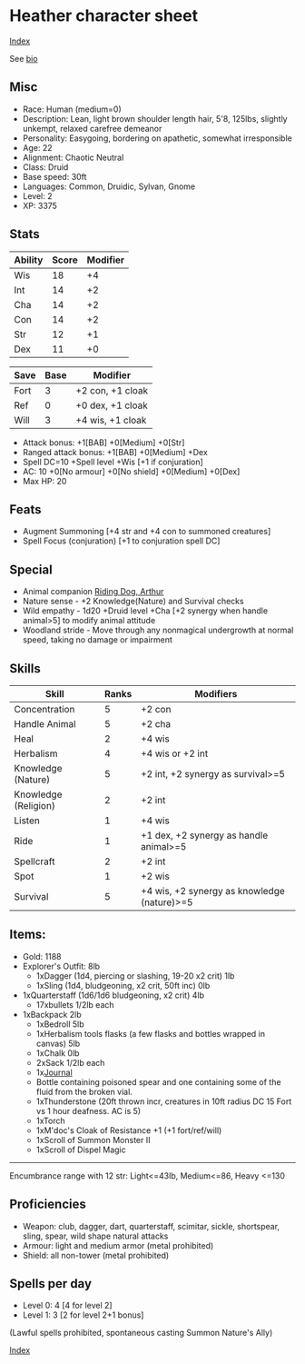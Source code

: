 # Heather character sheet

[Index](./Readme.markdown)

See [bio](./heather.bio.markdown)

## Misc
* Race: Human (medium=0)
* Description: Lean, light brown shoulder length hair, 5'8, 125lbs, slightly unkempt, relaxed carefree demeanor
* Personality: Easygoing, bordering on apathetic, somewhat irresponsible
* Age: 22
* Alignment: Chaotic Neutral
* Class: Druid
* Base speed: 30ft
* Languages: Common, Druidic, Sylvan, Gnome
* Level: 2
* XP: 3375

## Stats
| Ability | Score | Modifier
|---------|-------|---------
| Wis     | 18    | +4
| Int     | 14    | +2
| Cha     | 14    | +2
| Con     | 14    | +2
| Str     | 12    | +1
| Dex     | 11    | +0

| Save | Base  | Modifier
|------|-------|---------
| Fort | 3     | +2 con, +1 cloak
| Ref  | 0     | +0 dex, +1 cloak
| Will | 3     | +4 wis, +1 cloak

* Attack bonus: +1[BAB] +0[Medium] +0[Str]
* Ranged attack bonus: +1[BAB] +0[Medium] +Dex
* Spell DC=10 +Spell level +Wis [+1 if conjuration]
* AC: 10 +0[No armour] +0[No shield] +0[Medium] +0[Dex]
* Max HP: 20

## Feats
* Augment Summoning [+4 str and +4 con to summoned creatures]
* Spell Focus (conjuration) [+1 to conjuration spell DC]

## Special
* Animal companion [Riding Dog, Arthur](./arthur.markdown)
* Nature sense - +2 Knowledge(Nature) and Survival checks
* Wild empathy - 1d20 +Druid level +Cha [+2 synergy when handle animal>5] to modify animal attitude
* Woodland stride - Move through any nonmagical undergrowth at normal speed, taking no damage or impairment

## Skills
| Skill                 | Ranks | Modifiers
|-----------------------|-------|----------
| Concentration         | 5     | +2 con
| Handle Animal         | 5     | +2 cha
| Heal                  | 2     | +4 wis
| Herbalism             | 4     | +4 wis or +2 int
| Knowledge (Nature)    | 5     | +2 int, +2 synergy as survival>=5
| Knowledge (Religion)  | 2     | +2 int
| Listen                | 1     | +4 wis
| Ride                  | 1     | +1 dex, +2 synergy as handle animal>=5
| Spellcraft            | 2     | +2 int
| Spot                  | 1     | +2 wis
| Survival              | 5     | +4 wis, +2 synergy as knowledge (nature)>=5

## Items:
* Gold: 1188
* Explorer's Outfit: 8lb
  * 1xDagger (1d4, piercing or slashing, 19-20 x2 crit) 1lb
  * 1xSling (1d4, bludgeoning, x2 crit, 50ft inc) 0lb
* 1xQuarterstaff (1d6/1d6 bludgeoning, x2 crit) 4lb
  * 17xbullets 1/2lb each
* 1xBackpack 2lb
  * 1xBedroll 5lb
  * 1xHerbalism tools flasks (a few flasks and bottles wrapped in canvas) 5lb
  * 1xChalk 0lb
  * 2xSack 1/2lb each
  * 1x[Journal](./heather.journal.markdown)
  * Bottle containing poisoned spear and one containing some of the fluid from the broken vial.
  * 1xThunderstone (20ft thrown incr, creatures in 10ft radius DC 15 Fort vs 1 hour deafness. AC is 5)
  * 1xTorch
  * 1xM'doc's Cloak of Resistance +1 (+1 fort/ref/will)
  * 1xScroll of Summon Monster II
  * 1xScroll of Dispel Magic

---
Encumbrance range with 12 str: Light<=43lb, Medium<=86, Heavy <=130

## Proficiencies
* Weapon: club, dagger, dart, quarterstaff, scimitar, sickle, shortspear, sling, spear, wild shape natural attacks
* Armour: light and medium armor (metal prohibited)
* Shield: all non-tower (metal prohibited)

## Spells per day
* Level 0: 4 [4 for level 2]
* Level 1: 3 [2 for level 2+1 bonus]

(Lawful spells prohibited, spontaneous casting Summon Nature's Ally)

[Index](./Readme.markdown)

